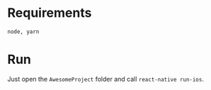 # Requirements

`node, yarn`

# Run

Just open the `AwesomeProject` folder and call `react-native run-ios`.
